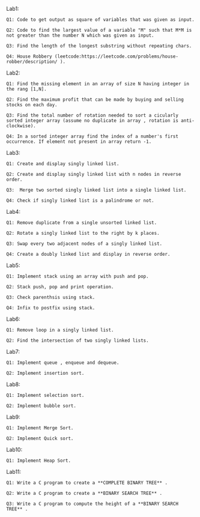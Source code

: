 Lab1:


    Q1: Code to get output as square of variables that was given as input.
    
    Q2: Code to find the largest value of a variable "M" such that M*M is not greater than the number N which was given as input.

    Q3: Find the length of the longest substring without repeating chars.

    Q4: House Robbery (leetcode:https://leetcode.com/problems/house-robber/description/ ).



Lab2:


    Q1: Find the missing element in an array of size N having integer in the rang [1,N].

    Q2: Find the maximum profit that can be made by buying and selling stocks on each day. 

    Q3: Find the total number of rotation needed to sort a cicularly sorted integer array (assume no duplicate in array , rotation is anti-clockwise).

    Q4: In a sorted integer array find the index of a number's first occurrence. If element not present in array return -1.



Lab3:


    Q1: Create and display singly linked list.

    Q2: Create and display singly linked list with n nodes in reverse order.

    Q3:  Merge two sorted singly linked list into a single linked list.

    Q4: Check if singly linked list is a palindrome or not.



Lab4:


    Q1: Remove duplicate from a single unsorted linked list.

    Q2: Rotate a singly linked list to the right by k places.

    Q3: Swap every two adjacent nodes of a singly linked list.

    Q4: Create a doubly linked list and display in reverse order.



Lab5:


    Q1: Implement stack using an array with push and pop.

    Q2: Stack push, pop and print operation. 

    Q3: Check parenthsis using stack.

    Q4: Infix to postfix using stack.



Lab6: 


    Q1: Remove loop in a singly linked list.

    Q2: Find the intersection of two singly linked lists.


Lab7:


    Q1: Implement queue , enqueue and dequeue.

    Q2: Implement insertion sort.


Lab8:

    Q1: Implement selection sort.

    Q2: Implement bubble sort. 


Lab9:

    Q1: Implement Merge Sort.

    Q2: Implement Quick sort.


Lab10:

    Q1: Implement Heap Sort. 


Lab11:

    Q1: Write a C program to create a **COMPLETE BINARY TREE** .

    Q2: Write a C program to create a **BINARY SEARCH TREE** .

    Q3: Write a C program to compute the height of a **BINARY SEARCH TREE** .